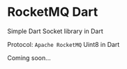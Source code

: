 # RocketMQ Dart  


Simple Dart Socket library in Dart

Protocol: ``Apache RocketMQ`` Uint8 in Dart


Coming soon...

